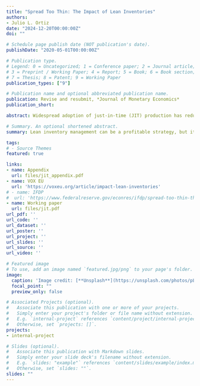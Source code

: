 ```yaml
---
title: "Spread Too Thin: The Impact of Lean Inventories"
authors:
- Julio L. Ortiz
date: "2024-12-20T00:00:00Z"
doi: ""

# Schedule page publish date (NOT publication's date).
publishDate: "2020-05-01T00:00:00Z"

# Publication type.
# Legend: 0 = Uncategorized; 1 = Conference paper; 2 = Journal article;
# 3 = Preprint / Working Paper; 4 = Report; 5 = Book; 6 = Book section;
# 7 = Thesis; 8 = Patent; 9 = Working Paper
publication_types: ["9"]

# Publication name and optional abbreviated publication name.
publication: Revise and resubmit, *Journal of Monetary Economics*
publication_short:

abstract: Widespread adoption of just-in-time (JIT) production has reduced inventory holdings. This paper measures the frequency of JIT adoption among public firms and quantifies a trade-off created by JIT between firm profitability and vulnerability to supply disruptions. Empirically, JIT adopters experience higher sales and less volatility on average while also exhibiting heightened sensitivity to aggregate supply conditions and weather events faced by their suppliers. I explain these facts in a structurally estimated general equilibrium model of JIT production. Relative to a counterfactual economy without JIT, the baseline model implies higher firm profitability in normal times but a deeper contraction amid a supply disruption. A transition to an equilibrium with less JIT and larger inventory stocks leads to a 4% output loss.

# Summary. An optional shortened abstract.
summary: Lean inventory management can be a profitable strategy, but it renders the economy more vulnerable to supply disruptions. This paper quantifies the trade-off in a structurally estimated heterogeneous firms model.

tags:
# - Source Themes
featured: true

links:
- name: Appendix
  url: files/jit_appendix.pdf
- name: VOX EU
  url: 'https://voxeu.org/article/impact-lean-inventories'
# - name: IFDP 
#  url: 'https://www.federalreserve.gov/econres/ifdp/spread-too-thin-the-impact-of-lean-inventories.htm'
- name: Working paper
  url: files/jit.pdf
url_pdf: ''
url_code: ''
url_dataset: ''
url_poster: ''
url_project: ''
url_slides: ''
url_source: ''
url_video: ''

# Featured image
# To use, add an image named `featured.jpg/png` to your page's folder. 
image:
  caption: 'Image credit: [**Unsplash**](https://unsplash.com/photos/pLCdAaMFLTE)'
  focal_point: ""
  preview_only: false

# Associated Projects (optional).
#   Associate this publication with one or more of your projects.
#   Simply enter your project's folder or file name without extension.
#   E.g. `internal-project` references `content/project/internal-project/index.md`.
#   Otherwise, set `projects: []`.
projects:
- internal-project

# Slides (optional).
#   Associate this publication with Markdown slides.
#   Simply enter your slide deck's filename without extension.
#   E.g. `slides: "example"` references `content/slides/example/index.md`.
#   Otherwise, set `slides: ""`.
slides: ""
---
```


